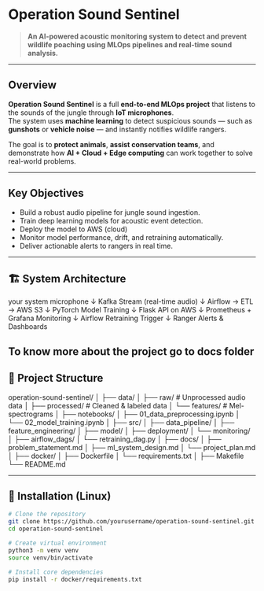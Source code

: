 #  Operation Sound Sentinel

> **An AI-powered acoustic monitoring system to detect and prevent wildlife poaching using MLOps pipelines and real-time sound analysis.**

---

##  Overview

**Operation Sound Sentinel** is a full **end-to-end MLOps project** that listens to the sounds of the jungle through **IoT microphones**.  
The system uses **machine learning** to detect suspicious sounds — such as **gunshots** or **vehicle noise** — and instantly notifies wildlife rangers.

The goal is to **protect animals**, **assist conservation teams**, and demonstrate how **AI + Cloud + Edge computing** can work together to solve real-world problems.

---

##  Key Objectives

-  Build a robust audio pipeline for jungle sound ingestion.  
-  Train deep learning models for acoustic event detection.  
-  Deploy the model to AWS (cloud)  
-  Monitor model performance, drift, and retraining automatically.  
-  Deliver actionable alerts to rangers in real time.

---

## 🏗️ System Architecture

  your system microphone
↓
 Kafka Stream (real-time audio)
↓
 Airflow → ETL → AWS S3
↓
 PyTorch Model Training
↓
 Flask API on AWS
↓
 Prometheus + Grafana Monitoring
↓
 Airflow Retraining Trigger
↓
 Ranger Alerts & Dashboards


## To know more about the project go to docs folder 

## 🧩 Project Structure

operation-sound-sentinel/
│
├── data/
│ ├── raw/ # Unprocessed audio data
│ ├── processed/ # Cleaned & labeled data
│ └── features/ # Mel-spectrograms
│
├── notebooks/
│ ├── 01_data_preprocessing.ipynb
│ └── 02_model_training.ipynb
│
├── src/
│ ├── data_pipeline/
│ ├── feature_engineering/
│ ├── model/
│ ├── deployment/
│ └── monitoring/
│
├── airflow_dags/
│ └── retraining_dag.py
│
├── docs/
│ ├── problem_statement.md
│ ├── ml_system_design.md
│ └── project_plan.md
│
├── docker/
│ ├── Dockerfile
│ └── requirements.txt
│
├── Makefile
└── README.md


---

## 🧰 Installation (Linux)

```bash
# Clone the repository
git clone https://github.com/yourusername/operation-sound-sentinel.git
cd operation-sound-sentinel

# Create virtual environment
python3 -m venv venv
source venv/bin/activate

# Install core dependencies
pip install -r docker/requirements.txt
